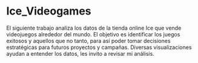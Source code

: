 # Ice_Videogames
El siguiente trabajo analiza los datos de la tienda online Ice que vende videojuegos alrededor del mundo. El objetivo es identificar los juegos exitosos y aquellos que no tanto, para así poder tomar decisiones estratégicas para futuros proyectos y campañas. Diversas visualizaciones ayudan a entender los datos, les invito a revisar mi análisis.
